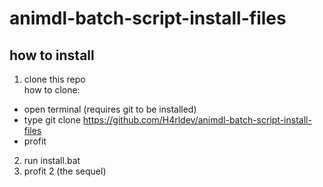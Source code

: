# animdl-batch-script-install-files

## how to install
1. clone this repo <br>
how to clone: <br>
* open terminal (requires git to be installed)
* type git clone https://github.com/H4rldev/animdl-batch-script-install-files
* profit
2. run install.bat
3. profit 2 (the sequel)